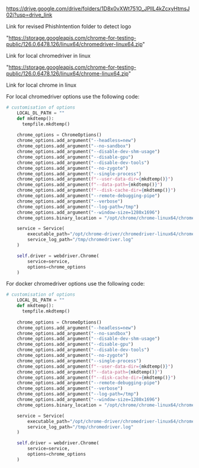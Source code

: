 https://drive.google.com/drive/folders/1D8x0vXWt751O_JPllL4kZcxyHtmsJ02j?usp=drive_link

Link for revised PhishIntention folder to detect logo

"https://storage.googleapis.com/chrome-for-testing-public/126.0.6478.126/linux64/chromedriver-linux64.zip"

Link for local chromedriver in linux

"https://storage.googleapis.com/chrome-for-testing-public/126.0.6478.126/linux64/chrome-linux64.zip"

Link for local chrome in linux

For local chromedriver options use the following code:

```python
# customisation of options
    LOCAL_DL_PATH = ""
    def mkdtemp():
      tempfile.mkdtemp()
    
    chrome_options = ChromeOptions()
    chrome_options.add_argument("--headless=new")
    chrome_options.add_argument("--no-sandbox")
    chrome_options.add_argument("--disable-dev-shm-usage")
    chrome_options.add_argument("--disable-gpu")
    chrome_options.add_argument("--disable-dev-tools")
    chrome_options.add_argument("--no-zygote")
    chrome_options.add_argument("--single-process")
    chrome_options.add_argument(f"--user-data-dir={mkdtemp()}")
    chrome_options.add_argument(f"--data-path={mkdtemp()}")
    chrome_options.add_argument(f"--disk-cache-dir={mkdtemp()}")
    chrome_options.add_argument("--remote-debugging-pipe")
    chrome_options.add_argument("--verbose")
    chrome_options.add_argument("--log-path=/tmp")
    chrome_options.add_argument("--window-size=1280x1696")
    chrome_options.binary_location = "/opt/chrome/chrome-linux64/chrome"

    service = Service(
        executable_path="/opt/chrome-driver/chromedriver-linux64/chromedriver",
        service_log_path="/tmp/chromedriver.log"
    )

    self.driver = webdriver.Chrome(
        service=service,
        options=chrome_options
    )
```

For docker chromedriver options use the following code:

```python
# customisation of options
    LOCAL_DL_PATH = ""
    def mkdtemp():
      tempfile.mkdtemp()
    
    chrome_options = ChromeOptions()
    chrome_options.add_argument("--headless=new")
    chrome_options.add_argument("--no-sandbox")
    chrome_options.add_argument("--disable-dev-shm-usage")
    chrome_options.add_argument("--disable-gpu")
    chrome_options.add_argument("--disable-dev-tools")
    chrome_options.add_argument("--no-zygote")
    chrome_options.add_argument("--single-process")
    chrome_options.add_argument(f"--user-data-dir={mkdtemp()}")
    chrome_options.add_argument(f"--data-path={mkdtemp()}")
    chrome_options.add_argument(f"--disk-cache-dir={mkdtemp()}")
    chrome_options.add_argument("--remote-debugging-pipe")
    chrome_options.add_argument("--verbose")
    chrome_options.add_argument("--log-path=/tmp")
    chrome_options.add_argument("--window-size=1280x1696")
    chrome_options.binary_location = "/opt/chrome/chrome-linux64/chrome"

    service = Service(
        executable_path="/opt/chrome-driver/chromedriver-linux64/chromedriver",
        service_log_path="/tmp/chromedriver.log"
    )

    self.driver = webdriver.Chrome(
        service=service,
        options=chrome_options
    )
```